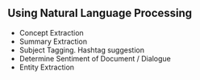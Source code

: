 Using Natural Language Processing
-
- Concept Extraction
- Summary Extraction
- Subject Tagging. Hashtag suggestion
- Determine Sentiment of Document / Dialogue
- Entity Extraction
